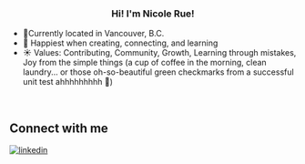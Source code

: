 
  

### <div align="center">Hi! I'm Nicole Rue!</div>  
  

- 📍Currently located in Vancouver, B.C.
- 🌱 Happiest when creating, connecting, and learning
- ☀ Values: Contributing, Community, Growth, Learning through mistakes, Joy from the simple things (a cup of coffee in the morning, clean laundry... or those oh-so-beautiful green checkmarks from a successful unit test ahhhhhhhhh 🫠)
  

<br/>  




## Connect with me  

<a href="https://linkedin.com/in/www.linkedin.com/in/nicolerue" target="_blank">
<img src=https://img.shields.io/badge/linkedin-%231E77B5.svg?&style=for-the-badge&logo=linkedin&logoColor=white alt=linkedin style="margin-bottom: 5px;" />
</a>  
</div>  
  

<br/>  

